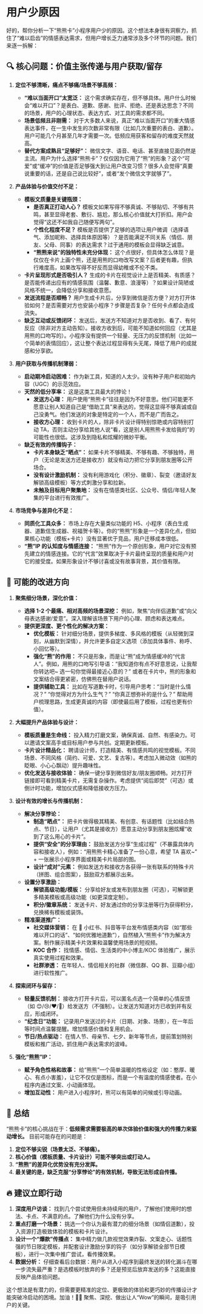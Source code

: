 # 用户少原因

好的，帮你分析一下“熊熊卡”小程序用户少的原因。这个想法本身很有洞察力，抓住了“难以启齿”的情感表达需求，但用户增长乏力通常涉及多个环节的问题。我们来逐一拆解：

## 🔍 核心问题：价值主张传递与用户获取/留存

1.  **定位不够清晰，痛点不够痛/场景不够高频：**

    -   **“难以当面开口”太宽泛：** 这个需求确实存在，但不够具体。用户什么时候会“难以开口”？是表白、道歉、感谢、批评、拒绝、还是表达思念？不同的场景，用户的心理状态、表达方式、对工具的需求都不同。
    -   **场景低频且非刚需：** 对于大多数人来说，真正“难以当面开口”的重大情感表达事件，在一生中发生的次数非常有限（比如几次重要的表白、道歉）。用户可能几个月甚至几年才需要一次。低频应用获客和留存的难度天然就高。
    -   **替代方案成熟且“足够好”：** 微信文字、语音、电话、甚至直接见面仍然是主流。用户为什么选择“熊熊卡”？仅仅因为它用了“熊”的形象？这个“可爱”或“缓冲”的价值是否足够强大到让用户改变习惯？很多人会觉得“真要说重要的话，还是自己说比较好”，或者“发个微信文字就够了”。

2.  **产品体验与价值交付不足：**

    -   **模板文质量是关键瓶颈：**
        -   **是否真正打动人心？** 模板文如果写得不够真诚、不够贴切、不够有共鸣，甚至显得老套、敷衍、尴尬，那么核心价值就大打折扣。用户会觉得“这还不如我自己随便写两句”。
        -   **个性化程度不足？** 模板是否提供了足够的选项让用户微调（选择语气、添加昵称、选择具体原因等）？是否能满足不同关系（情侣、朋友、父母、同事）的表达需求？过于通用的模板会显得缺乏诚意。
        -   **“熊熊来说”的独特性未充分体现：** 这个点很好，但具体怎么体现？是仅仅在卡片上画个熊，还是用熊的口吻改写文案？后者更有趣，但执行难度高，如果改写得不好反而显得幼稚或不伦不类。
    -   **卡片呈现形式是否吸引人？** 生成的卡片在视觉设计上是否精美、有质感？是否能传递出应有的情感氛围（温馨、歉意、浪漫等）？如果设计简陋或风格不统一，会降低分享和接收意愿。
    -   **发送流程是否顺畅？** 用户生成卡片后，分享到微信是否方便？对方打开体验如何？是否需要对方也安装小程序？步骤是否复杂？任何卡点都会造成流失。
    -   **缺乏互动或反馈闭环：** 发送后，发送方不知道对方是否收到、看了、有何反应（除非对方主动告知）。接收方收到后，可能不知道如何回应（尤其是用熊的口吻写的）。小程序没有提供一个轻量、无压力的反馈机制（比如一个简单的表情回应），这让整个表达过程显得有头无尾，降低了用户的成就感和分享欲。

3.  **用户获取与传播机制薄弱：**

    -   **启动期冷启动困难：** 作为新工具，知道的人太少。没有种子用户和初始内容（UGC）的示范效应。
    -   **天然的低分享率：** 这是这类工具最大的悖论！
        -   **发送方心理：** 用户使用“熊熊卡”往往是因为不好意思。他们可能更不愿意让别人知道自己是“借助工具”来表达的，觉得这显得不够真诚或自己没勇气。他们发送的对象是特定的一个人，而不是广而告之。
        -   **接收方心理：** 收到卡片的人，除非卡片设计得特别惊艳或内容特别打动 TA，否则主动分享给其他人说“看，这是别人用熊熊卡发给我的”的可能性也很低。这涉及到隐私和炫耀的微妙平衡。
    -   **缺乏有效的传播钩子：**
        -   **卡片本身缺乏“晒点”：** 如果卡片不够精美、不够有趣、不够独特，用户（无论是发送方还是接收方）就没有动力把它分享到朋友圈等公开场合。
        -   **没有设计激励机制：** 没有利用游戏化（积分、徽章）、裂变（邀请好友解锁高级模板）等方式刺激分享和拉新。
        -   **未触及目标用户聚集地：** 没有在情感类社区、公众号、情侣/年轻人聚集的平台进行有效推广。

4.  **市场竞争与差异化不足：**
    -   **同质化工具众多：** 市场上存在大量类似功能的 H5、小程序（表白生成器、道歉信生成器、祝福贺卡等）。你的“熊熊”形象是一个差异化点，但如果核心功能（模板+卡片）没有显著优于竞品，用户迁移成本很低。
    -   **“熊”IP 的认知度与情感连接：** “熊熊”作为一个原创形象，用户对它没有预先建立的情感连接。它的“代言”效果取决于卡片最终呈现的质量和用户对它的接受度。如果形象设计不够讨喜或没有故事背景，其价值有限。

## 🚀 可能的改进方向

1.  **聚焦细分场景，深化价值：**

    -   **选择 1-2 个最痛、相对高频的场景深挖：** 例如，聚焦“向伴侣道歉”或“向父母表达感谢/爱意”。深入理解该场景下用户的心理、顾虑和表达难点。
    -   **提供更深度、更个性化的解决方案：**
        -   **优化模板：** 针对细分场景，提供多梯度、多风格的模板（从轻微到深刻，从幽默到深情），并允许更多自定义选项（添加具体事件、称呼、小回忆等）。
        -   **强化“熊”的作用：** 不只是形象，而是让“熊”成为情感缓冲的“代言人”。例如，用熊的口吻写引导语：“我知道你有点不好意思说，让我帮你转达吧~ 选一句你觉得最接近心意的？” 或者在卡片中，熊的形象和文案结合得更紧密，仿佛熊在替用户说话。
        -   **提供辅助工具：** 比如在写道歉卡时，引导用户思考：“当时是什么情况？” “你觉得对方为什么生气？” “你真正想弥补的是什么？” 帮助用户梳理思路，生成更真诚的内容（即使最后用了模板，过程也更有价值）。

2.  **大幅提升产品体验与设计：**

    -   **模板质量是生命线：** 投入精力打磨文案，确保真诚、自然、有感染力。可以邀请文案高手或目标用户参与共创。定期更新模板。
    -   **卡片设计精品化：** 聘请设计师，打造精美、有情感共鸣的视觉模板。不同场景、不同风格（简约、可爱、文艺、复古等）。考虑加入微动效（如熊的眨眼、小心心飘动）提升趣味性。
    -   **优化发送与接收体验：** 确保一键分享到微信好友/朋友圈顺畅。对方打开链接即可看到精美卡片，无需复杂操作。考虑提供“阅后即焚”（可选）或倒计时功能，增加仪式感和降低接收方压力。

3.  **设计有效的增长与传播机制：**

    -   **解决分享悖论：**
        -   **制造“晒点”：** 把卡片做得极其精美、有创意、有话题性（比如结合热点、节日），让用户（尤其是接收方）愿意主动分享到朋友圈炫耀“收到了这么用心的卡片”。
        -   **提供“安全”的分享理由：** 鼓励发送方分享“生成过程”（不暴露具体内容和接收人），例如：“用熊熊卡精心准备了一份心意，希望 TA 喜欢~” + 一张展示小程序界面或精美卡片局部的图。
        -   **设计“成对”元素：** 例如发送方和接收方各获得一张有联系的特殊卡片（拼图、组合图案），鼓励双方都展示出来。
    -   **设置分享激励：**
        -   **解锁高级功能/模板：** 分享给好友或发布到朋友圈（可选），可解锁更多精美模板或高级功能（如更深度定制）。
        -   **积分/徽章系统：** 发送卡片、好友通过你的分享注册等行为获得积分，兑换稀有模板或装饰。
    -   **精准渠道推广：**
        -   **社交媒体营销：** 在 🧣 小红书、抖音等平台发布情感类内容（如“那些难以开口的话”、“如何优雅地道歉”），自然植入“熊熊卡”作为解决方案。制作展示精美卡片效果和温馨使用场景的短视频。
        -   **KOC 合作：** 找情感、情侣、生活类的中小博主/KOC 体验推广，展示真实使用过程和效果。
        -   **社群渗透：** 在年轻人、情侣相关的社群（微信群、QQ 群、豆瓣小组）进行软性推广。

4.  **探索闭环与留存：**

    -   **轻量反馈机制：** 接收方打开卡片后，可以匿名点选一个简单的心情反馈（如 😊/😢/❤️/🤔）给发送方（不强制）。让发送方知道对方已收到并有反应，形成闭环。
    -   **“纪念日”功能：** 记录用户发送过的卡片（日期、对象、场景），在一年后等时间点温馨提醒。增加情感价值和复用机会。
    -   **节日/热点驱动：** 在情人节、母亲节、七夕、新年等节点，提前策划特别模板和推广活动，抓住用户表达需求的波峰。

5.  **强化“熊熊”IP：**
    -   **赋予角色性格和故事：** 给“熊熊”一个简单温暖的性格设定（如：憨厚、暖心、有点小害羞），让它不仅仅是图标，而是一个有温度的情感使者。在小程序内通过文案、小动画体现。
    -   **增加互动性：** 用户进入小程序时，熊可以有简单的问候或引导动画。

## 📌 总结

“熊熊卡”的核心挑战在于：**低频需求需要极高的单次体验价值和强大的传播力来驱动增长。** 目前可能存在的问题是：

1.  **定位不够尖锐（场景太泛、不够痛）。**
2.  **核心价值（模板质量、卡片设计）可能不够突出或打动人。**
3.  **“熊熊”的差异化优势没有充分发挥。**
4.  **最关键的是，缺乏克服“分享悖论”的有效机制，导致无法形成自传播。**

## 🔥 建议立即行动

1.  **深度用户访谈：** 找到几个尝试使用但未持续用的用户，了解他们使用时的想法、卡点、不满意的点。了解他们为什么没有分享。
2.  **重点打磨一个场景：** 挑选一个你认为最有潜力的细分场景（如情侣道歉），投入资源打造极致体验的模板和卡片设计。
3.  **设计一个“爆款”传播点：** 集中精力做几款视觉效果炸裂、文案走心、话题性强的节日限定模板，并配套设计激励分享的钩子（如分享解锁全部节日模板），进行一次集中推广尝试，看传播效果。
4.  **数据分析：** 仔细查看后台数据：用户从进入小程序到最终发送的转化漏斗在哪一步流失最严重？是选模板时放弃的多？还是预览后放弃发送的多？这能直接反映产品体验问题。

这个想法是有潜力的，但需要更精准的定位、更极致的体验和更巧妙的传播设计才能突破冷启动的困境。加油！💪🏻 聚焦、深挖、做出让人“Wow”的瞬间，是吸引用户的关键。
